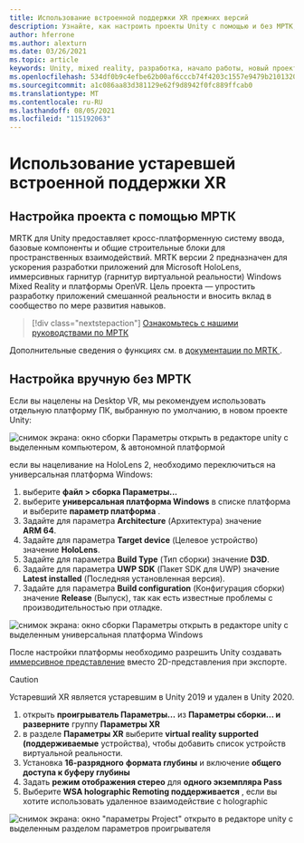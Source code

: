 ```yaml
---
title: Использование встроенной поддержки XR прежних версий
description: Узнайте, как настроить проекты Unity с помощью и без МРТК, используя устаревшие встроенные службы поддержки XR.
author: hferrone
ms.author: alexturn
ms.date: 03/26/2021
ms.topic: article
keywords: Unity, mixed reality, разработка, начало работы, новый проект, Windows Mixed Reality, UWP, XR, производительность, устаревший, мртк
ms.openlocfilehash: 534df0b9c4efbe62b00af6cccb74f4203c1557e9479b2101320bab3bbdb5e565
ms.sourcegitcommit: a1c086aa83d381129e62f9d8942f0fc889ffcab0
ms.translationtype: MT
ms.contentlocale: ru-RU
ms.lasthandoff: 08/05/2021
ms.locfileid: "115192063"
---
```

# <a name="using-legacy-built-in-xr-support"></a>Использование устаревшей встроенной поддержки XR

## <a name="setting-up-your-project-with-mrtk"></a>Настройка проекта с помощью МРТК

MRTK для Unity предоставляет кросс-платформенную систему ввода, базовые компоненты и общие строительные блоки для пространственных взаимодействий. MRTK версии 2 предназначен для ускорения разработки приложений для Microsoft HoloLens, иммерсивных гарнитур (гарнитур виртуальной реальности) Windows Mixed Reality и платформы OpenVR. Цель проекта — упростить разработку приложений смешанной реальности и вносить вклад в сообщество по мере развития навыков.

> [!div class="nextstepaction"]
> [Ознакомьтесь с нашими руководствами по МРТК](./tutorials/mr-learning-base-02.md?tabs=wsa)

Дополнительные сведения о функциях см. в [документации по MRTK ](/windows/mixed-reality/mrtk-unity).

## <a name="manual-setup-without-mrtk"></a>Настройка вручную без МРТК

Если вы нацелены на Desktop VR, мы рекомендуем использовать отдельную платформу ПК, выбранную по умолчанию, в новом проекте Unity:

![снимок экрана: окно сборки Параметры открыть в редакторе unity с выделенным компьютером, & автономной платформой](images/wmr-config-img-3.png)

если вы нацеливание на HoloLens 2, необходимо переключиться на универсальная платформа Windows:

1.  выберите **файл > сборка Параметры...**
2.  выберите **универсальная платформа Windows** в списке платформа и выберите **параметр платформа** .
3.  Задайте для параметра **Architecture** (Архитектура) значение **ARM 64**.
4.  Задайте для параметра **Target device** (Целевое устройство) значение **HoloLens**.
5.  Задайте для параметра **Build Type** (Тип сборки) значение **D3D**.
6.  Задайте для параметра **UWP SDK** (Пакет SDK для UWP) значение **Latest installed** (Последняя установленная версия).
7.  Задайте для параметра **Build configuration** (Конфигурация сборки) значение **Release** (Выпуск), так как есть известные проблемы с производительностью при отладке.

![снимок экрана: окно сборки Параметры открыть в редакторе unity с выделенным универсальная платформа Windows](images/wmr-config-img-4.png)

После настройки платформы необходимо разрешить Unity создавать [иммерсивное представление](../../design/app-views.md) вместо 2D-представления при экспорте.

> [!CAUTION]
> Устаревший XR является устаревшим в Unity 2019 и удален в Unity 2020.

1. открыть **проигрыватель Параметры...** из **Параметры сборки... и разверните** группу **Параметры XR**
2. в разделе **Параметры XR** выберите **virtual reality supported (поддерживаемые** устройства), чтобы добавить список устройств виртуальной реальности.
3. Установка **16-разрядного** **формата глубины** и включение **общего доступа к буферу глубины**
4. Задать **режим отображения стерео** для **одного экземпляра Pass**
5. Выберите **WSA holographic Remoting поддерживается** , если вы хотите использовать удаленное взаимодействие с holographic 

![снимок экрана: окно "параметры Project" открыто в редакторе unity с выделенным разделом параметров проигрывателя](images/wmr-config-img-9.png)
